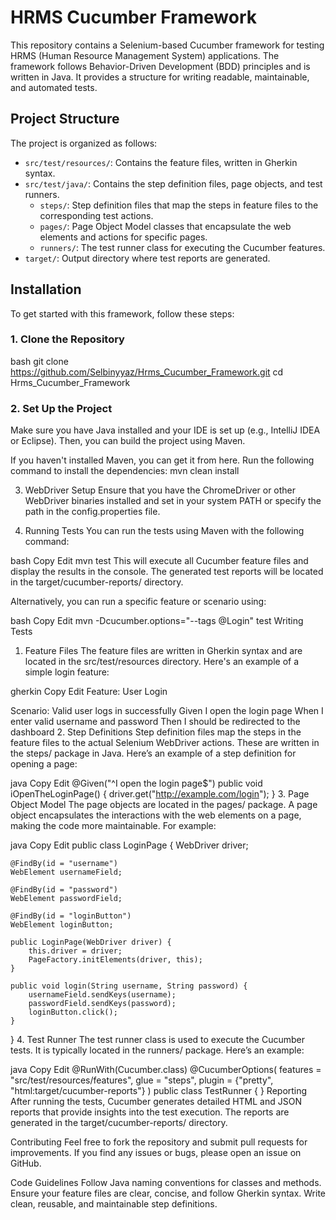 # **HRMS Cucumber Framework**

This repository contains a Selenium-based Cucumber framework for testing HRMS (Human Resource Management System) applications. The framework follows Behavior-Driven Development (BDD) principles and is written in Java. It provides a structure for writing readable, maintainable, and automated tests.

## **Project Structure**

The project is organized as follows:

- `src/test/resources/`: Contains the feature files, written in Gherkin syntax.
- `src/test/java/`: Contains the step definition files, page objects, and test runners.
  - `steps/`: Step definition files that map the steps in feature files to the corresponding test actions.
  - `pages/`: Page Object Model classes that encapsulate the web elements and actions for specific pages.
  - `runners/`: The test runner class for executing the Cucumber features.
- `target/`: Output directory where test reports are generated.

## **Installation**

To get started with this framework, follow these steps:

### **1. Clone the Repository**

bash
git clone https://github.com/Selbinyyaz/Hrms_Cucumber_Framework.git
cd Hrms_Cucumber_Framework

### **2. Set Up the Project**
Make sure you have Java installed and your IDE is set up (e.g., IntelliJ IDEA or Eclipse). Then, you can build the project using Maven.

If you haven't installed Maven, you can get it from here.
Run the following command to install the dependencies:
mvn clean install

3. WebDriver Setup
Ensure that you have the ChromeDriver or other WebDriver binaries installed and set in your system PATH or specify the path in the config.properties file.

4. Running Tests
You can run the tests using Maven with the following command:

bash
Copy
Edit
mvn test
This will execute all Cucumber feature files and display the results in the console. The generated test reports will be located in the target/cucumber-reports/ directory.

Alternatively, you can run a specific feature or scenario using:

bash
Copy
Edit
mvn -Dcucumber.options="--tags @Login" test
Writing Tests
1. Feature Files
The feature files are written in Gherkin syntax and are located in the src/test/resources directory. Here's an example of a simple login feature:

gherkin
Copy
Edit
Feature: User Login

  Scenario: Valid user logs in successfully
    Given I open the login page
    When I enter valid username and password
    Then I should be redirected to the dashboard
2. Step Definitions
Step definition files map the steps in the feature files to the actual Selenium WebDriver actions. These are written in the steps/ package in Java. Here’s an example of a step definition for opening a page:

java
Copy
Edit
@Given("^I open the login page$")
public void iOpenTheLoginPage() {
    driver.get("http://example.com/login");
}
3. Page Object Model
The page objects are located in the pages/ package. A page object encapsulates the interactions with the web elements on a page, making the code more maintainable. For example:

java
Copy
Edit
public class LoginPage {
    WebDriver driver;
    
    @FindBy(id = "username")
    WebElement usernameField;
    
    @FindBy(id = "password")
    WebElement passwordField;
    
    @FindBy(id = "loginButton")
    WebElement loginButton;
    
    public LoginPage(WebDriver driver) {
        this.driver = driver;
        PageFactory.initElements(driver, this);
    }

    public void login(String username, String password) {
        usernameField.sendKeys(username);
        passwordField.sendKeys(password);
        loginButton.click();
    }
}
4. Test Runner
The test runner class is used to execute the Cucumber tests. It is typically located in the runners/ package. Here’s an example:

java
Copy
Edit
@RunWith(Cucumber.class)
@CucumberOptions(
  features = "src/test/resources/features",
  glue = "steps",
  plugin = {"pretty", "html:target/cucumber-reports"}
)
public class TestRunner {
}
Reporting
After running the tests, Cucumber generates detailed HTML and JSON reports that provide insights into the test execution. The reports are generated in the target/cucumber-reports/ directory.

Contributing
Feel free to fork the repository and submit pull requests for improvements. If you find any issues or bugs, please open an issue on GitHub.

Code Guidelines
Follow Java naming conventions for classes and methods.
Ensure your feature files are clear, concise, and follow Gherkin syntax.
Write clean, reusable, and maintainable step definitions.
```

